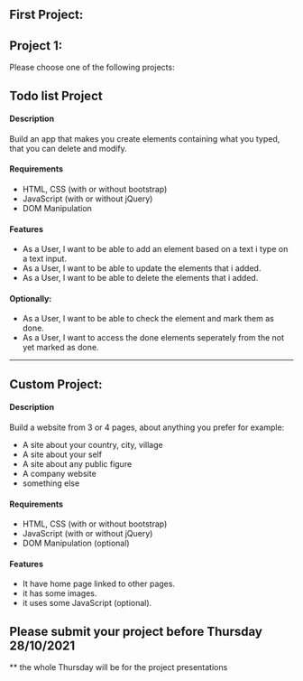 ## First Project:

## Project 1:

Please choose one of the following projects:

## Todo list Project
#### Description
Build an app that makes you create elements containing what you typed, that you can delete and modify.

#### Requirements
- HTML, CSS (with or without bootstrap)
- JavaScript (with or without jQuery)
- DOM Manipulation 

#### Features
- As a User, I want to be able to add an element based on a text i type on a text input.
- As a User, I want to be able to update the elements that i added.
- As a User, I want to be able to delete the elements that i added.

#### Optionally:
- As a User, I want to be able to check the element and mark them as done.
- As a User, I want to access the done elements seperately from the not yet marked as done.


---

## Custom Project:

#### Description
Build a website from 3 or 4 pages, about anything you prefer for example:
- A site about your country, city, village 
- A site about your self 
- A site about any public figure 
- A company website 
- something else 

#### Requirements
- HTML, CSS (with or without bootstrap)
- JavaScript (with or without jQuery)
- DOM Manipulation (optional)

#### Features
- It have home page linked to other pages.
- it has some images.
- it uses some JavaScript (optional).

## Please submit your project before Thursday 28/10/2021 

** the whole Thursday will be for the project presentations

